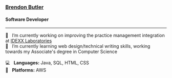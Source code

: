 ### [Brendon Butler](https://www.sparkzz.net/)
#### Software Developer
<hr />

🔭 &nbsp;&nbsp;I’m currently working on improving the practice management integration at [IDEXX Laboratories](https://www.idexx.com/) <br />
🌱 &nbsp;&nbsp;I’m currently learning web design/technical writing skills, working towards my Associate's degree in Computer Science <br />
<br />
:computer: &nbsp;&nbsp;**Languages:** Java, SQL, HTML, CSS<br />
:rocket: &nbsp;&nbsp;**Platforms:** AWS
